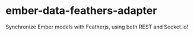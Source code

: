 ember-data-feathers-adapter
===========================

Synchronize Ember models with Featherjs, using both REST and Socket.io!
